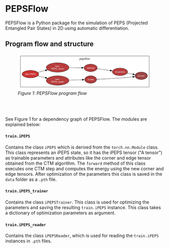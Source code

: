 # PEPSFlow

PEPSFlow is a Python package for the simulation of PEPS (Projected Entangled Pair States) in 2D using automatic differentiation.

## Program flow and structure

<figure>
    <img src="assets/pepsflow.svg" />
    <figcaption><em>Figure 1: PEPSFlow program flow </em> </figcaption>
</figure>

<br>
<br>
<br>
See Figure 1 for a dependency graph of PEPSFlow. The modules are explained below:

#### `train.iPEPS`
Contains the class `iPEPS` which is derived from the `torch.nn.Module` class. This class represents an iPEPS state, so it has the iPEPS tensor ("A tensor") as trainable parameters and attributes like the corner and edge tensor obtained from the CTM algorithm. The `forward` method of this class executes one CTM step and computes the energy using the new corner and edge tensors. After optimization of the parameters this class is saved in the `data` folder as a `.pth` file.
#### `train.iPEPS_trainer`
Contains the class `iPEPSTrainer`. This class is used for optimizing the parameters and saving the resulting `train.iPEPS` instance. This class takes a dictionary of optimization parameters as argument.
#### `train.iPEPS_reader`
Contains the class `iPEPSReader`, which is used for reading the `train.iPEPS` instances in `.pth` files.
